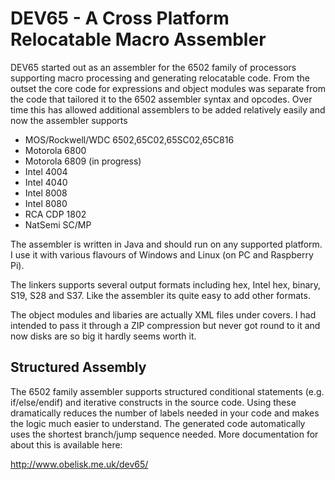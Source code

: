 # DEV65 - A Cross Platform Relocatable Macro Assembler

DEV65 started out as an assembler for the 6502 family of processors supporting macro processing
and generating relocatable code. From the outset the core code for expressions and object modules
was separate from the code that tailored it to the 6502 assembler syntax and opcodes. Over time
this has allowed additional assemblers to be added relatively easily and now the assembler supports

- MOS/Rockwell/WDC 6502,65C02,65SC02,65C816
- Motorola 6800
- Motorola 6809 (in progress)
- Intel 4004
- Intel 4040
- Intel 8008
- Intel 8080
- RCA CDP 1802
- NatSemi SC/MP

The assembler is written in Java and should run on any supported platform. I use it with various
flavours of Windows and Linux (on PC and Raspberry Pi).

The linkers supports several output formats including hex, Intel hex, binary, S19, S28 and S37. Like
the assembler its quite easy to add other formats.

The object modules and libaries are actually XML files under covers. I had intended to pass it
through a ZIP compression but never got round to it and now disks are so big it hardly seems worth
it.

## Structured Assembly

The 6502 family assembler supports structured conditional statements (e.g. if/else/endif) and
iterative constructs in the source code. Using these dramatically reduces the number of labels
needed in your code and makes the logic much easier to understand. The generated code automatically
uses the shortest branch/jump sequence needed. More documentation for about this is available here:

http://www.obelisk.me.uk/dev65/